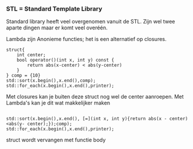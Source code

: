 ### STL = Standard Template Library

Standard library heeft veel overgenomen vanuit de STL. Zijn wel twee aparte dingen maar er komt veel overéén.

Lambda zijn Anonieme functies;
het is een alternatief op closures.
`````
struct{
    int center;
    bool operator()(int x, int y) const {
        return abs(x-center) < abs(y-center)
    }
} comp = {10}
std::sort(x.begin(),x.end(),comp);
std::for_each(x.begin(),x.end(),printer);

`````

Met closures kan je buiten deze struct nog wel de center aanroepen.
Met Lambda's kan je dit wat makkelijker maken

`````

std::sort(x.begin(),x.end(), [=](int x, int y){return abs(x - center) <abs(y- center);});comp);
std::for_each(x.begin(),x.end(),printer);

`````
struct wordt vervangen met functie body